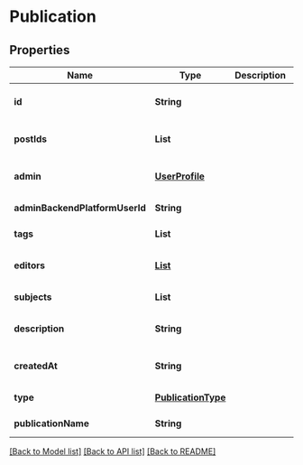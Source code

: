 # Publication
## Properties

| Name | Type | Description | Notes |
|------------ | ------------- | ------------- | -------------|
| **id** | **String** |  | [optional] [default to null] |
| **postIds** | **List** |  | [optional] [default to null] |
| **admin** | [**UserProfile**](UserProfile.md) |  | [optional] [default to null] |
| **adminBackendPlatformUserId** | **String** |  | [default to null] |
| **tags** | **List** |  | [default to null] |
| **editors** | [**List**](UserProfile.md) |  | [optional] [default to null] |
| **subjects** | **List** |  | [default to null] |
| **description** | **String** |  | [optional] [default to null] |
| **createdAt** | **String** |  | [optional] [default to null] |
| **type** | [**PublicationType**](PublicationType.md) |  | [default to null] |
| **publicationName** | **String** |  | [default to null] |

[[Back to Model list]](../README.md#documentation-for-models) [[Back to API list]](../README.md#documentation-for-api-endpoints) [[Back to README]](../README.md)

